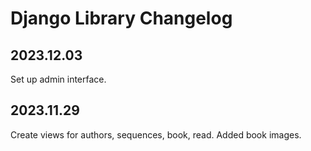 # Django Library Changelog

## 2023.12.03
Set up admin interface.

## 2023.11.29
Create views for authors, sequences, book, read.
Added book images.

